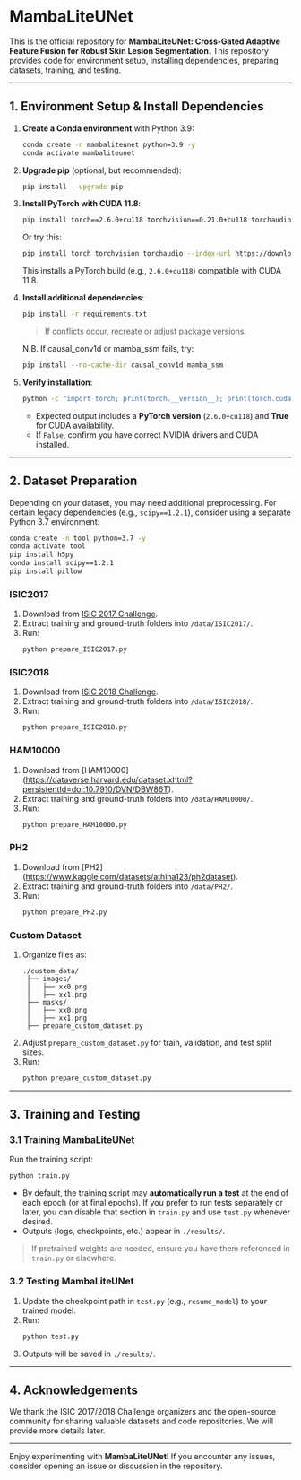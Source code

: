 # MambaLiteUNet

This is the official repository for **MambaLiteUNet: Cross-Gated Adaptive Feature Fusion for Robust Skin Lesion Segmentation**.
This repository provides code for environment setup, installing dependencies, preparing datasets, training, and testing.

---

## 1. Environment Setup & Install Dependencies

1. **Create a Conda environment** with Python 3.9:
   ```bash
   conda create -n mambaliteunet python=3.9 -y
   conda activate mambaliteunet
   ```

2. **Upgrade pip** (optional, but recommended):
   ```bash
   pip install --upgrade pip
   ```

3. **Install PyTorch with CUDA 11.8**:
   ```bash
   pip install torch==2.6.0+cu118 torchvision==0.21.0+cu118 torchaudio==2.6.0+cu118 --index-url https://download.pytorch.org/whl/cu118
   ```
    Or try this:
   ```bash 
   pip install torch torchvision torchaudio --index-url https://download.pytorch.org/whl/cu118
   ```
   This installs a PyTorch build (e.g., `2.6.0+cu118`) compatible with CUDA 11.8.


4. **Install additional dependencies**:
   ```bash
   pip install -r requirements.txt
   ```
   > If conflicts occur, recreate or adjust package versions.

    N.B. If causal_conv1d or mamba_ssm fails, try:
    ```bash
    pip install --no-cache-dir causal_conv1d mamba_ssm
    ```

5. **Verify installation**:
   ```bash
   python -c "import torch; print(torch.__version__); print(torch.cuda.is_available())"
   ```
   - Expected output includes a **PyTorch version** (`2.6.0+cu118`) and **True** for CUDA availability.
   - If `False`, confirm you have correct NVIDIA drivers and CUDA installed.

---

## 2. Dataset Preparation

Depending on your dataset, you may need additional preprocessing. For certain legacy dependencies (e.g., `scipy==1.2.1`), consider using a separate Python 3.7 environment:

```bash
conda create -n tool python=3.7 -y
conda activate tool
pip install h5py
conda install scipy==1.2.1
pip install pillow
```

### ISIC2017
1. Download from [ISIC 2017 Challenge](https://challenge.isic-archive.com/data).
2. Extract training and ground-truth folders into `/data/ISIC2017/`.
3. Run:
   ```bash
   python prepare_ISIC2017.py
   ```

### ISIC2018
1. Download from [ISIC 2018 Challenge](https://challenge.isic-archive.com/data).
2. Extract training and ground-truth folders into `/data/ISIC2018/`.
3. Run:
   ```bash
   python prepare_ISIC2018.py
   ```
### HAM10000
1. Download from [HAM10000] (https://dataverse.harvard.edu/dataset.xhtml?persistentId=doi:10.7910/DVN/DBW86T).
2. Extract training and ground-truth folders into `/data/HAM10000/`.
3. Run:
   ```bash
   python prepare_HAM10000.py
   ```
### PH2
1. Download from [PH2] (https://www.kaggle.com/datasets/athina123/ph2dataset).
2. Extract training and ground-truth folders into `/data/PH2/`.
3. Run:
   ```bash
   python prepare_PH2.py
   ```
      
### Custom Dataset
1. Organize files as:
   ```
   ./custom_data/
    ├── images/
    │   ├── xx0.png
    │   ├── xx1.png
    ├── masks/
    │   ├── xx0.png
    │   ├── xx1.png
    ├── prepare_custom_dataset.py
   ```
2. Adjust `prepare_custom_dataset.py` for train, validation, and test split sizes.
3. Run:
   ```bash
   python prepare_custom_dataset.py
   ```

---

## 3. Training and Testing

### 3.1 Training MambaLiteUNet

Run the training script:
```bash
python train.py
```
- By default, the training script may **automatically run a test** at the end of each epoch (or at final epochs). If you prefer to run tests separately or later, you can disable that section in `train.py` and use `test.py` whenever desired.
- Outputs (logs, checkpoints, etc.) appear in `./results/`.

> If pretrained weights are needed, ensure you have them referenced in `train.py` or elsewhere.

### 3.2 Testing MambaLiteUNet

1. Update the checkpoint path in `test.py` (e.g., `resume_model`) to your trained model.
2. Run:
   ```bash
   python test.py
   ```
3. Outputs will be saved in `./results/`.

---

## 4. Acknowledgements

We thank the ISIC 2017/2018 Challenge organizers and the open-source community for sharing valuable datasets and code repositories. We will provide more details later. 

---

Enjoy experimenting with **MambaLiteUNet**! If you encounter any issues, consider opening an issue or discussion in the repository.

